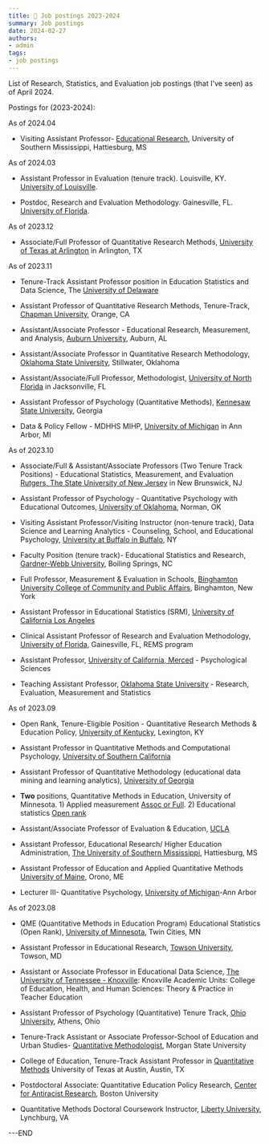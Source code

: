 ```yaml
---
title: 🎉 Job postings 2023-2024
summary: Job postings
date: 2024-02-27
authors:
- admin
tags:
- job postings
---
```

  

List of Research, Statistics, and Evaluation job postings (that I've seen) as of April 2024. 

Postings for (2023-2024):   

As of 2024.04

- Visiting Assistant Professor- [Educational Research](https://www.higheredjobs.com/details.cfm?JobCode=178747312), University of Southern Mississippi, Hattiesburg, MS

As of 2024.03

- Assistant Professor in Evaluation (tenure track). Louisville, KY. [University of Louisville](https://uofl.wd1.myworkdayjobs.com/UofLCareerSite/job/Belknap-Campus/Assistant-Professor--Tenure-Track----Human-Resource-Organizational-Development-Program---LEAD-Department---College-of-Education-and-Human-Development_R103760). 

- Postdoc, Research and Evaluation Methodology. Gainesville, FL. [University of Florida](https://explore.jobs.ufl.edu/en-us/job/530453/postdoctoral-scholar-research-and-evaluation-methodology). 

As of 2023.12

- Associate/Full Professor of Quantitative Research Methods, [University of Texas at Arlington](https://www.higheredjobs.com/details.cfm?JobCode=178628192) in Arlington, TX

As of 2023.11 

- Tenure-Track Assistant Professor position in Education Statistics and Data Science, The [University of Delaware](https://careers.udel.edu/cw/en-us/job/500590/tenuretrack-assistant-professor-in-education-statistics-and-data-science)

- Assistant Professor of Quantitative Research Methods, Tenure-Track, [Chapman University](https://www.higheredjobs.com/details.cfm?JobCode=178618815), Orange, CA

- Assistant/Associate Professor - Educational Research, Measurement, and Analysis, [Auburn University](https://www.higheredjobs.com/details.cfm?JobCode=178616183), Auburn, AL

- Assistant/Associate Professor in Quantitative Research Methodology, [Oklahoma State University](https://jobs.chronicle.com/job/37562644/), Stillwater, Oklahoma

- Assistant/Associate/Full Professor, Methodologist, [University of North Florida](https://www.higheredjobs.com/details.cfm?JobCode=178600024) in Jacksonville, FL 

- Assistant Professor of Psychology (Quantitative Methods), [Kennesaw State University](https://jobs.chronicle.com/job/37556414/), Georgia

- Data & Policy Fellow - MDHHS MIHP, [University of Michigan](https://www.higheredjobs.com/details.cfm?JobCode=178593591) in Ann Arbor, MI

As of 2023.10

- Associate/Full & Assistant/Associate Professors (Two Tenure Track Positions) - Educational Statistics, Measurement, and Evaluation [Rutgers, The State University of New Jersey](https://www.higheredjobs.com/details.cfm?JobCode=178589470) in New Brunswick, NJ

- Assistant Professor of Psychology - Quantitative Psychology with Educational Outcomes, [University of Oklahoma](https://www.higheredjobs.com/details.cfm?JobCode=178588158), Norman, OK

- Visiting Assistant Professor/Visiting Instructor (non-tenure track), Data Science and Learning Analytics - Counseling, School, and Educational Psychology, [University at Buffalo in Buffalo](https://www.higheredjobs.com/details.cfm?JobCode=178588923), NY

- Faculty Position (tenure track)- Educational Statistics and Research, [Gardner-Webb University](https://www.higheredjobs.com/details.cfm?JobCode=178586125), Boiling Springs, NC

- Full Professor, Measurement & Evaluation in Schools, [Binghamton University College of Community and Public Affairs](https://jobs.chronicle.com/job/37549792/), Binghamton, New York

- Assistant Professor in Educational Statistics (SRM), [University of California Los Angeles](https://jobs.chronicle.com/job/37547101/assistant-professor-in-educational-statistics-srm-/)

- Clinical Assistant Professor of Research and Evaluation Methodology, [University of Florida](https://explore.jobs.ufl.edu/en-us/job/528895/clinical-assistant-professor-of-research-and-evaluation-methodology), Gainesville, FL, REMS program

-  Assistant Professor, [University of California, Merced](https://aprecruit.ucmerced.edu/JPF01611) - Psychological Sciences

- Teaching Assistant Professor, [Oklahoma State University](https://okstate.csod.com/ats/careersite/JobDetails.aspx?id=16464&site=8) -  Research, Evaluation, Measurement and Statistics

As of 2023.09

- Open Rank, Tenure-Eligible Position - Quantitative Research Methods & Education Policy, [University of Kentucky](https://www.higheredjobs.com/details.cfm?JobCode=178543263), Lexington, KY

- Assistant Professor in Quantitative Methods and Computational Psychology, [University of Southern California](https://usccareers.usc.edu/job/los-angeles/assistant-professor-in-quantitative-methods-and-computational-psychology/1209/54627205408)

- Assistant Professor of Quantitative Methodology (educational data mining and learning analytics), [University of Georgia](https://www.ugajobsearch.com/postings/341715)

- **Two** positions, Quantitative Methods in Education, University of Minnesota. 1) Applied measurement [Assoc or Full](https://hr.myu.umn.edu/jobs/ext/357308). 2) Educational statistics [Open rank](https://hr.myu.umn.edu/jobs/ext/357169)

- Assistant/Associate Professor of Evaluation & Education, [UCLA](https://recruit.apo.ucla.edu/JPF08711)

- Assistant Professor, Educational Research/ Higher Education Administration, [The University of Southern Mississippi](https://www.higheredjobs.com/details.cfm?JobCode=178538367), Hattiesburg, MS 

- Assistant Professor of Education and Applied Quantitative Methods [University of Maine](https://www.higheredjobs.com/details.cfm?JobCode=178524105), Orono, ME

- Lecturer III- Quantitative Psychology, [University of Michigan](https://apply.interfolio.com/128156)-Ann Arbor 

As of 2023.08

- QME (Quantitative Methods in Education Program) Educational Statistics (Open Rank), [University of Minnesota](https://www.higheredjobs.com/details.cfm?JobCode=178513717), Twin Cities, MN

- Assistant Professor in Educational Research, [Towson University](https://www.higheredjobs.com/details.cfm?JobCode=178516382), Towson, MD

- Assistant or Associate Professor in Educational Data Science, [The University of Tennessee - Knoxville](https://apply.interfolio.com/129607): Knoxville Academic Units: College of Education, Health, and Human Sciences: Theory & Practice in Teacher Education

- Assistant Professor of Psychology (Quantitative) Tenure Track, [Ohio University](https://www.ohiouniversityjobs.com/postings/47152), Athens, Ohio

- Tenure-Track Assistant or Associate Professor-School of Education and Urban Studies- [Quantitative Methodologist](https://www.higheredjobs.com/details.cfm?JobCode=178512470), Morgan State University
- College of Education, Tenure-Track Assistant Professor in [Quantitative Methods](https://www.higheredjobs.com/details.cfm?JobCode=178508518) University of Texas at Austin, Austin, TX
- Postdoctoral Associate: Quantitative Education Policy Research, [Center for Antiracist Research](https://www.higheredjobs.com/details.cfm?JobCode=178495367), Boston University
- Quantitative Methods Doctoral Coursework Instructor, [Liberty University](https://careers.liberty.edu/?job_posting=R0002097), Lynchburg, VA

---END
